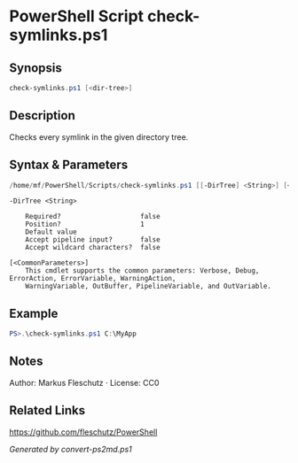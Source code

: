 # PowerShell Script check-symlinks.ps1

## Synopsis
```powershell
check-symlinks.ps1 [<dir-tree>]
```

## Description
Checks every symlink in the given directory tree.

## Syntax & Parameters
```powershell
/home/mf/PowerShell/Scripts/check-symlinks.ps1 [[-DirTree] <String>] [<CommonParameters>]
```

```
-DirTree <String>
    
    Required?                    false
    Position?                    1
    Default value                
    Accept pipeline input?       false
    Accept wildcard characters?  false
```

```
[<CommonParameters>]
    This cmdlet supports the common parameters: Verbose, Debug, ErrorAction, ErrorVariable, WarningAction, 
    WarningVariable, OutBuffer, PipelineVariable, and OutVariable.
```

## Example
```powershell
PS>.\check-symlinks.ps1 C:\MyApp
```


## Notes
Author: Markus Fleschutz · License: CC0

## Related Links
https://github.com/fleschutz/PowerShell

*Generated by convert-ps2md.ps1*
